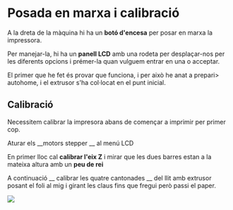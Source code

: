 # Posada en marxa i calibració

A la dreta de la màquina hi ha un  __botó d'encesa__  per posar en marxa la impressora.

Per manejar-la, hi ha un **panell LCD** amb una rodeta per desplaçar-nos per les diferents opcions i prémer-la quan vulguem entrar en una o acceptar.

El primer que he fet és provar que funciona, i per això he anat a prepari> autohome, i el extrusor s'ha col·locat en el punt inicial.

## Calibració

Necessitem calibrar la impresora abans de començar a imprimir per primer cop.

Aturar els  __motors stepper __ al menú LCD

En primer lloc cal  __calibrar l'eix Z__  i mirar que les dues barres estan a la mateixa altura amb un  __peu de rei__

A continuació __ calibrar les quatre cantonades __ del llit amb extrusor posant el foli al mig i girant les claus fins que fregui però passi el paper.

![](img/2022-12-13-18-59-07.png)

